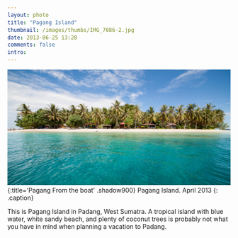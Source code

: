 ```yaml
---
layout: photo
title: "Pagang Island"
thumbnail: /images/thumbs/IMG_7086-2.jpg 
date: 2013-06-25 13:28
comments: false
intro: 
---
```

[![image](/images/IMG_7086-2.jpg)](http://www.flickr.com/photos/fajarnurdiansyah/9141096440/)
{:title='Pagang From the boat' .shadow900}
Pagang Island. April 2013
{: .caption}

This is Pagang Island in Padang, West Sumatra. A tropical island with blue water, white sandy beach, and plenty of coconut trees is probably not what you have in mind when planning a vacation to Padang.
